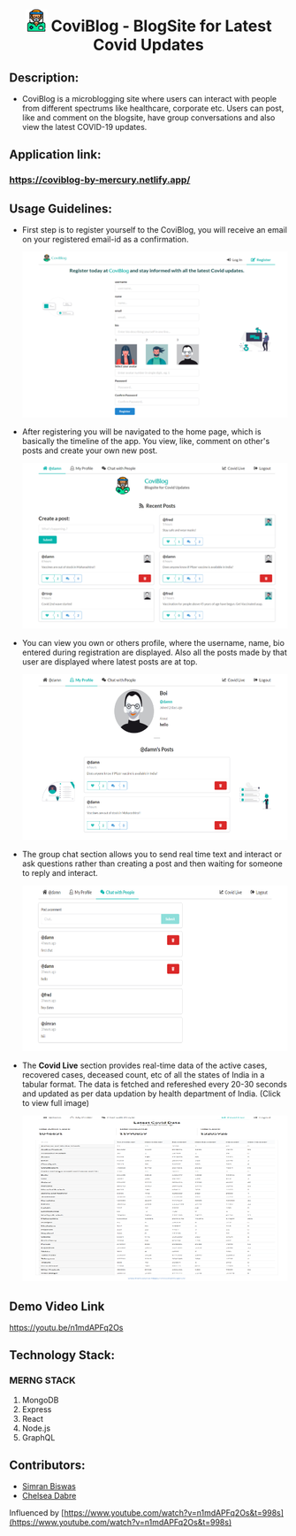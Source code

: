 <h1 align="center"><img src="https://github.com/simranbiswas/CoviBlog/blob/main/images/nurse.png" width="40" height="40" title="nurse"> CoviBlog - BlogSite for Latest Covid Updates</h1>
<p align="center">
</p>


## Description:

*  CoviBlog is a microblogging site where users can interact with people from different spectrums like healthcare, corporate etc. Users can post, like and comment on the blogsite, have group conversations and also view the latest COVID-19 updates.

  
## Application link:
<h3><a href='https://coviblog-by-mercury.netlify.app/' target="_blank">https://coviblog-by-mercury.netlify.app/</a></h3>


## Usage Guidelines:

* First step is to register yourself to the CoviBlog, you will receive an email on your registered email-id as a confirmation. 
  <p>
    <img src="https://github.com/simranbiswas/CoviBlog/blob/main/images/register.png" width="500" height="300" title="register">
  </p>

* After registering you will be navigated to the home page, which is basically the timeline of the app. You view, like, comment on other's posts and create your own new post. 
  <p>
    <img src="https://github.com/simranbiswas/CoviBlog/blob/main/images/home.png" width="500" height="300" title="home">
  </p>
  
* You can view you own or others profile, where the username, name, bio entered during registration are displayed. Also all the posts made by that user are displayed where latest posts are at top.
  <p>
    <img src="https://github.com/simranbiswas/CoviBlog/blob/main/images/profile.png" width="500" height="300" title="profile">
  </p>
  
* The group chat section allows you to send real time text and interact or ask questions rather than creating a post and then waiting for someone to reply and interact.
  <p>
    <img src="https://github.com/simranbiswas/CoviBlog/blob/main/images/groupchat.png" width="500" height="300" title="gc">
  </p>  
  
* The **Covid Live** section provides real-time data of the active cases, recovered cases, deceased count, etc of all the states of India in a tabular format. The data is fetched and refereshed every 20-30 seconds and updated as per data updation by health department of India. (Click to view full image)
  <p>
    <img src="https://github.com/simranbiswas/CoviBlog/blob/main/images/covid.png" width="500" height="300" title="covid">
  </p>  
    
  
## Demo Video Link
<a href='https://youtu.be/n1mdAPFq2Os'>https://youtu.be/n1mdAPFq2Os</a>  
  
  
## Technology Stack:
### MERNG STACK
  1) MongoDB
  2) Express
  3) React
  4) Node.js
  5) GraphQL
  

## Contributors:

* [Simran Biswas](https://github.com/simranbiswas) 
* [Chelsea Dabre](https://github.com/Chelsea0608)

Influenced by [https://www.youtube.com/watch?v=n1mdAPFq2Os&t=998s](https://www.youtube.com/watch?v=n1mdAPFq2Os&t=998s)
